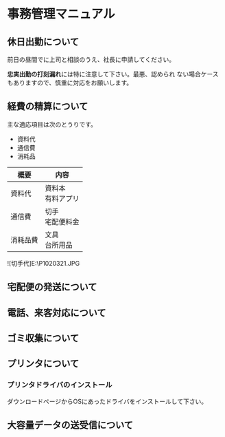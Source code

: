 # 事務管理マニュアル

## 休日出勤について

前日の昼間でに上司と相談のうえ、社長に申請してください。

**忠実出勤の打刻漏れ**には特に注意して下さい。最悪、認められ
ない場合ケースもありますので、慎重に対応をお願いします。

## 経費の精算について
主な適応項目は次のとうりです。
- 資料代
- 通信費
- 消耗品

|概要|内容
|--|--
|資料代|資料本<br>有料アプリ
|通信費|切手<br>宅配便料金
|消耗品費|文具<br>台所用品

![切手代]E:\P1020321.JPG

## 宅配便の発送について
## 電話、来客対応について
## ゴミ収集について
##  プリンタについて
### プリンタドライバのインストール

ダウンロードページからOSにあったドライバをインストールして下さい。


## 大容量データの送受信について
